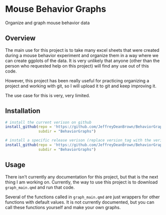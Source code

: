 
# Mouse Behavior Graphs

Organize and graph mouse behavior data

## Overview

The main use for this project is to take many excel sheets that were created during a mouse
behavior experiment and organize them in a way where we can create ggplots of the data. It is 
very unlikely that anyone (other than the person who requested help on this project) will find
any use out of this code.

However, this project has been really useful for practicing organizing a project and working
with git, so I will upload it to git and keep improving it.

The use case for this is very, very limited.

## Installation

``` r
# install the current verison on github
install_github(repo = 'https://github.com/JeffreyDeanBrown/BehaviorGraphs',
               subdir = "BehaviorGraphs")

# install a specific release verison (replace version_tag with the verison you want)
install_github(repo = 'https://github.com/JeffreyDeanBrown/BehaviorGraphs@version_tag',
               subdir = "BehaviorGraphs")
```

## Usage

There isn't currently any documentation for this project, but that is the next thing I am
working on. Currently, the way to use this project is to download `graph_main.qmd` and 
run that code. 

Several of the functions called in `graph_main.qmd` are just wrappers for other functions
with default values. It is not currently documented, but you can call these functions yourself
and make your own graphs. 

